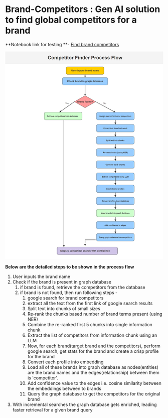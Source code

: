 # Brand-Competitors : Gen AI solution to find global competitors for a brand 

**Notebook link for testing **- [Find brand competitors](url)

![Process Flow Diagram](process_flow_map.png)




**Below are the detailed steps to be shown in the process flow**

1) User inputs the brand name
2) Check if the brand is present in graph database
	1) if brand is found, retrieve the competitors from the database
	2) if brand is not found, then run following steps - 
		1) google search for brand competitors
		2) extract all the text from the first link of google search results
		3) Split text into chunks of small sizes
		4) Re-rank the chunks based number of brand terms present (using NER)
		5) Combine the re-ranked first 5 chunks into single information chunk
		6) Extract the list of competitors from information chunk using an LLM
		7) Now, for each brand(target brand and the competitors), perform google search, get stats for the brand and create a crisp profile for the brand
		8) Convert each profile into embedding
		9) Load all of these brands into graph database as nodes(entities) are the brand names and the edges(relationship) between them is 'competitor'.
		10) Add confidence value to the edges i.e. cosine similarity between the embeddings between to brands
		11) Query the graph database to get the competitors for the original brand
3) With incremental searches the graph database gets enriched, leading faster retrieval for a given brand query

